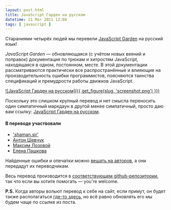 ```yaml
---
layout: post.html
title: JavaScript Гарден на русском
datetime: 21 Mar 2011 12:08
tags: [ javascript ]
---
```


Стараниями четырёх людей мы перевели [JavaScript Garden](http://bonsaiden.github.com/JavaScript-Garden/) на русский язык!

*JavaScript Garden* — обновляющаяся (с учётом новых веяний и поправок) документация по трюкам и хитростям JavaScript, находящаяся в одном, постоянном, месте. В этой документации рассматриваются практически все распространённые и влияющие на производительность ошибки программистов, поясняются таинства спецификаций и премудрости работы движков JavaScript.

[![JavaScript Гарден на русском]({{ get_figure(slug, 'screenshot.png') }})](http://shamansir.github.com/JavaScript-Garden/)

Поскольку это слишком крупный перевод и нет смысла переносить один симпатичный маркдаун в другой менее симпатичный, просто даю вам ссылку: [JavaScript Гарден на русском](http://shamansir.github.com/JavaScript-Garden/).

#### В переводе участвовали

* ['shaman.sir'](http://shamansir.madfire.net)
* [Антон Шевчук](http://anton.shevchuk.name/)
* [Максим Лозовой](http://nixsolutions.com/)
* [Елена Пашкова](http://nixsolutions.com/)

Найденные ошибки и опечатки можно [вешать на авторов](https://github.com/BonsaiDen/JavaScript-Garden/issues), а они передадут их переводчикам.

Весь перевод производится в [соответствующем github-репозитории](https://github.com/shamansir/JavaScript-Garden), так что если вы хотите помогать — you're welcome.

**P.S.** Когда авторы вольют перевод к себе на сайт, если примут, он будет также располагаться [где-то здесь](http://bonsaiden.github.com/JavaScript-Garden/ru), но всё равно обновлять его мы будем чаще по ссылке из поста.
